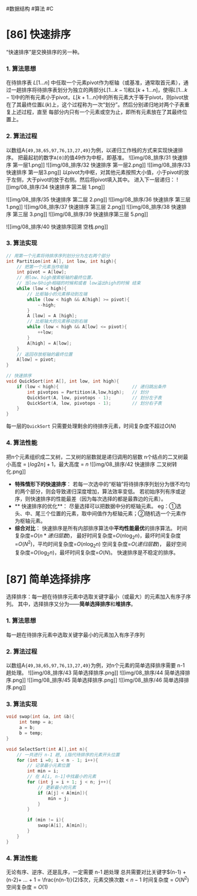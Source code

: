 #数据结构 #算法 #C
# [86] 快速排序
“快速排序”是交换排序的另一种。
### 1. 算法思想
在待排序表 $L[1…n]$ 中任取⼀个元素pivot作为枢轴（或基准，通常取⾸元素），通过⼀趟排序将待排序表划分为独⽴的两部分$L[1…k-1]$和$L[k+1…n]$，使得$L[1…k-1]$中的所有元素⼩于pivot，$L[k+1…n]$中的所有元素⼤于等于pivot，则pivot放在了其最终位置$L(k)$上，这个过程称为⼀次“划分”。然后分别递归地对两个⼦表重复上述过程，直⾄
每部分内只有⼀个元素或空为⽌，即所有元素放在了其最终位置上。
### 2. 算法过程
以数组A`{49,38,65,97,76,13,27,49}`为例，以递归工作栈的方式来实现快速排序。
把最起初的数字`A[0]`的值49作为中枢，即基准。
![[img/08_排序/31 快速排序 第一层1.png]]
![[img/08_排序/32 快速排序 第一层2.png]]
![[img/08_排序/33 快速排序 第一层3.png]]
以pivot为中枢，对其他元素按照大小值，小于pivot的放于左侧，大于pivot的放于右侧。然后将pivot填入其中。
进入下一层递归：
![[img/08_排序/34 快速排序 第二层 1.png]]

![[img/08_排序/35 快速排序 第二层 2.png]]
![[img/08_排序/36 快速排序 第三层 1.png]]
![[img/08_排序/37 快速排序 第三层 2.png]]
![[img/08_排序/38 快速排序 第三层 3.png]]
![[img/08_排序/39 快速排序第三层 5.png]]


![[img/08_排序/40 快速排序回溯 空栈.png]]


### 3. 算法实现
```c
// 用第一个元素将待排序序列划分分为左右两个部分
int Partition(int A[], int low, int high){
    // 把第一个元素当作枢轴
    int pivot = A[low];             
    // 用low、high搜索枢轴的最终位置，
    // 当low与high相碰的时候和或者 low溢出high的时候 结束
    while (low < high){
        // 比枢轴小的元素移动到左端
        while (low < high && A[high] >= pivot){
            --high;
        }
        A [low] = A [high];
        // 比枢轴大的元素移动到右端
        while (low < high && A[low] <= pivot){
            ++low;
        }
        A[high] = A[low];
    }
    // 返回存放枢轴的最终位置
    A[low] = pivot;             
}

// 快速排序
void QuickSort(int A[], int low, int high){
    if (low < high){                            // 递归跳出条件
        int pivotpos = Partition(A,low,high);   // 划分
        QuickSort(A, low, pivotops - 1);        // 划分左子表
        QuickSort(A, low, pivotops - 1);        // 划分右子表
    }
}
```
每⼀层的`QuickSort` 只需要处理剩余的待排序元素，时间复杂度不超过$O(N)$

### 4. 算法性能
把n个元素组织成⼆叉树，⼆叉树的层数就是递归调⽤的层数
n个结点的⼆叉树最⼩⾼度 = $⌊log2n⌋ + 1$，最⼤⾼度 = $n$
![[img/08_排序/42 快速排序  二叉树转化.png]]
- **特殊情形下的快速排序**：
    若每⼀次选中的“枢轴”将待排序序列划分为很不均匀的两个部分，则会导致递归深度增加，算法效率变低。
    若初始序列有序或逆序，则快速排序的性能最差（因为每次选择的都是最靠边的元素）。
- ** 快速排序的优化**：
    尽量选择可以把数据中分的枢轴元素。
    eg：①选头、中、尾三个位置的元素，取中间值作为枢轴元素；②随机选⼀个元素作为枢轴元素。
- **综合对比**：
    快速排序是所有内部排序算法中**平均性能最优**的排序算法。
    时间复杂度=$O(n*递归层数)$，
        最好时间复杂度=$O(n\log_{2}{n})$，最坏时间复杂度=$O(N^2)$，平均时间复杂度=$O(n\log_{2}{n})$
    空间复杂度=$O(递归层数)$，
        最好空间复杂度=$O(\log_{2}{n})$，最坏时间复杂度=$O(N)$。
    快速排序是不稳定的排序。


# [87] 简单选择排序
选择排序：每⼀趟在待排序元素中选取关键字最⼩（或最⼤）的元素加⼊有序⼦序列。
其中，选择排序又分为——**简单选择排序**和**堆排序**。
### 1. 算法思想
每⼀趟在待排序元素中选取关键字最⼩的元素加⼊有序⼦序列
### 2. 算法过程
以数组A`{49,38,65,97,76,13,27,49}`为例，对n个元素的简单选择排序需要 n-1 趟处理。
![[img/08_排序/43 简单选择排序.png]]
![[img/08_排序/44 简单选择排序.png]]
![[img/08_排序/45 简单选择排序.png]]
![[img/08_排序/46 简单选择排序.png]]
### 3. 算法实现
```c
void swap(int &a, int &b){
     int temp = a;
     a = b;
     b = temp; 
}

void SelectSort(int A[],int n){
    // 一共进行 n-1 趟, i指代待排序的元素开头位置
    for (int i =0; i < n - 1; i++){
        // 记录最小元素位置
        int min = i;
        // 在 A[i, n-1]中找最小的元素
        for (int j = i + 1; j < n; j++){
            // 更新最小的元素
            if (A[j] < A[min]){
                min = j;
            }
        }

        if (min != i){
            swap(A[i], A[min]);
        }
    }
}
```
### 4. 算法性能
⽆论有序、逆序、还是乱序，⼀定需要 n-1 趟处理
总共需要对⽐关键字$(n-1) + (n-2)+ … + 1 = \frac{n(n-1)}{2}$次，元素交换次数 < $n-1$
时间复杂度 = $O(N^2)$
空间复杂度 = $O(1)$

